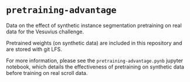 # `pretraining-advantage`
Data on the effect of synthetic instance segmentation pretraining on real data for the Vesuvius challenge.

Pretrained weights (on synthetic data) are included in this repository and are stored with git LFS.

For more information, please see the `pretraining-advantage.pynb` jupyter notebook, which details the effectiveness of pretraining on synthetic data before training on real scroll data.
